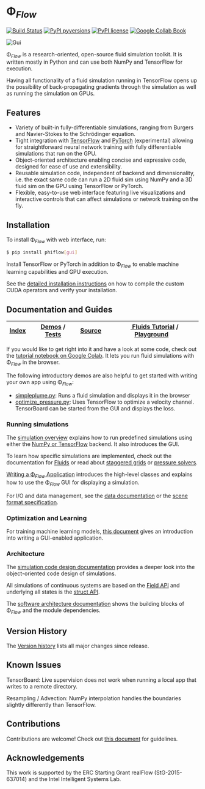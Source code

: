 # Φ<sub>*Flow*</sub>

[![Build Status](https://travis-ci.com/tum-pbs/PhiFlow.svg?token=8vG2QPsZzeswTApmkekH&branch=master)](https://travis-ci.com/tum-pbs/PhiFlow)
[![PyPI pyversions](https://img.shields.io/pypi/pyversions/phiflow.svg)](https://pypi.org/project/phiflow/)
[![PyPI license](https://img.shields.io/pypi/l/phiflow.svg)](https://pypi.org/project/phiflow/)
[![Google Collab Book](https://colab.research.google.com/assets/colab-badge.svg)](https://colab.research.google.com/drive/1S21OY8hzh1oZK2wQyL3BNXvSlrMTtRbV#offline=true&sandboxMode=true)

![Gui](documentation/figures/WebInterface.png)

Φ<sub>*Flow*</sub> is a research-oriented, open-source fluid simulation toolkit.
It is written mostly in Python and can use both NumPy and TensorFlow for execution.

Having all functionality of a fluid simulation running in TensorFlow opens up the possibility of back-propagating gradients through the simulation as well as running the simulation on GPUs.

## Features

- Variety of built-in fully-differentiable simulations, ranging from Burgers and Navier-Stokes to the Schrödinger equation.
- Tight integration with [TensorFlow](https://www.tensorflow.org/) and [PyTorch](https://pytorch.org/) (experimental) allowing for straightforward neural network training with fully differentiable simulations that run on the GPU.
- Object-oriented architecture enabling concise and expressive code, designed for ease of use and extensibility.
- Reusable simulation code, independent of backend and dimensionality, i.e. the exact same code can run a 2D fluid sim using NumPy and a 3D fluid sim on the GPU using TensorFlow or PyTorch.
- Flexible, easy-to-use web interface featuring live visualizations and interactive controls that can affect simulations or network training on the fly.

## Installation

To install Φ<sub>*Flow*</sub> with web interface, run:

```bash
$ pip install phiflow[gui]
```

Install TensorFlow or PyTorch in addition to Φ<sub>*Flow*</sub> to enable machine learning capabilities and GPU execution.

See the [detailed installation instructions](documentation/Installation_Instructions.md) on how to compile the custom CUDA operators and verify your installation.

## Documentation and Guides

| [Index](documentation) | [Demos](demos) / [Tests](tests) | [Source](phi) | [<img src="https://www.tensorflow.org/images/colab_logo_32px.png" height=16> Fluids Tutorial](https://colab.research.google.com/drive/1S21OY8hzh1oZK2wQyL3BNXvSlrMTtRbV#offline=true&sandboxMode=true) / [Playground](https://colab.research.google.com/drive/1zBlQbmNguRt-Vt332YvdTqlV4DBcus2S#offline=true&sandboxMode=true) |
|------------------------|---------------------------------|---------------| -----------------------------|

If you would like to get right into it and have a look at some code, check out the
[tutorial notebook on Google Colab](https://colab.research.google.com/drive/1S21OY8hzh1oZK2wQyL3BNXvSlrMTtRbV#offline=true&sandboxMode=true).
It lets you run fluid simulations with Φ<sub>*Flow*</sub> in the browser.

The following introductory demos are also helpful to get started with writing your own app using Φ<sub>*Flow*</sub>:

- [simpleplume.py](./demos/simpleplume.py): Runs a fluid simulation and displays it in the browser
- [optimize_pressure.py](./demos/optimize_pressure.py): Uses TensorFlow to optimize a velocity channel. TensorBoard can be started from the GUI and displays the loss.


### Running simulations

The [simulation overview](documentation/Simulation_Overview.md) explains how to run predefined simulations using either the [NumPy or TensorFlow](documentation/NumPy_and_TensorFlow_Execution.md) backend. It also introduces the GUI.

To learn how specific simulations are implemented, check out the documentation for [Fluids](documentation/Fluid_Simulation.md) or read about [staggered grids](documentation/Staggered_Grids.md) or [pressure solvers](documentation/Pressure_Solvers.md).

[Writing a Φ<sub>*Flow*</sub> Application](documentation/Web_Interface.md) introduces the high-level classes and explains how to use the Φ<sub>*Flow*</sub> GUI for displaying a simulation.

For I/O and data management, see the [data documentation](documentation/Reading_and_Writing_Data.md) or the [scene format specification](documentation/Scene_Format_Specification.md).


### Optimization and Learning

For training machine learning models, [this document](documentation/Interactive_Training_Apps.md) gives an introduction into writing a GUI-enabled application.


### Architecture

The [simulation code design documentation](documentation/Simulation_Architecture.md) provides a deeper look into the object-oriented code design of simulations.

All simulations of continuous systems are based on the [Field API](documentation/Fields.md) and underlying all states is the [struct API](documentation/Structs.ipynb).

The [software architecture documentation](documentation/Software_Architecture.md) shows the building blocks of Φ<sub>*Flow*</sub> and the module dependencies.

## Version History

The [Version history](https://github.com/tum-pbs/PhiFlow/releases) lists all major changes since release.

## Known Issues

TensorBoard: Live supervision does not work when running a local app that writes to a remote directory.

Resampling / Advection: NumPy interpolation handles the boundaries slightly differently than TensorFlow.

## Contributions

Contributions are welcome! Check out [this document](documentation/Contributing.md) for guidelines.

## Acknowledgements

This work is supported by the ERC Starting Grant realFlow (StG-2015-637014) and the Intel Intelligent Systems Lab.


